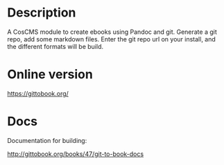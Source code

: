 # Description

A CosCMS module to create ebooks using Pandoc and git. 
Generate a git repo, add some markdown files. 
Enter the git repo url on your install, and the different formats will be build. 

# Online version

<https://gittobook.org/>

# Docs

Documentation for building: 

<http://gittobook.org/books/47/git-to-book-docs>
